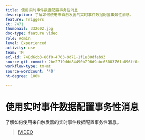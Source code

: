 ```yaml
---
title: 使用实时事件数据配置事务性消息
description: 了解如何使用来自触发器的实时事件数据配置事务性消息。
feature: Triggers
kt: 7471
thumbnail: 332602.jpg
doc-type: feature video
role: Admin
level: Experienced
activity: use
team: TM
exl-id: 748d6cb3-86f0-4763-9d71-1f1e30dfeb93
source-git-commit: 2be2719ddd84490b796d9abc6300376fa896ff0c
workflow-type: tm+mt
source-wordcount: '40'
ht-degree: 100%

---
```


# 使用实时事件数据配置事务性消息

了解如何使用来自触发器的实时事件数据配置事务性消息。

>[!VIDEO](https://video.tv.adobe.com/v/332602?quality=12)
